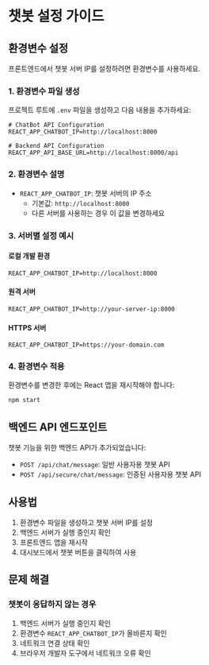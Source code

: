 # 챗봇 설정 가이드

## 환경변수 설정

프론트엔드에서 챗봇 서버 IP를 설정하려면 환경변수를 사용하세요.

### 1. 환경변수 파일 생성

프로젝트 루트에 `.env` 파일을 생성하고 다음 내용을 추가하세요:

```env
# ChatBot API Configuration
REACT_APP_CHATBOT_IP=http://localhost:8000

# Backend API Configuration
REACT_APP_API_BASE_URL=http://localhost:8000/api
```

### 2. 환경변수 설명

- `REACT_APP_CHATBOT_IP`: 챗봇 서버의 IP 주소
  - 기본값: `http://localhost:8000`
  - 다른 서버를 사용하는 경우 이 값을 변경하세요

### 3. 서버별 설정 예시

#### 로컬 개발 환경
```env
REACT_APP_CHATBOT_IP=http://localhost:8000
```

#### 원격 서버
```env
REACT_APP_CHATBOT_IP=http://your-server-ip:8000
```

#### HTTPS 서버
```env
REACT_APP_CHATBOT_IP=https://your-domain.com
```

### 4. 환경변수 적용

환경변수를 변경한 후에는 React 앱을 재시작해야 합니다:

```bash
npm start
```

## 백엔드 API 엔드포인트

챗봇 기능을 위한 백엔드 API가 추가되었습니다:

- `POST /api/chat/message`: 일반 사용자용 챗봇 API
- `POST /api/secure/chat/message`: 인증된 사용자용 챗봇 API

## 사용법

1. 환경변수 파일을 생성하고 챗봇 서버 IP를 설정
2. 백엔드 서버가 실행 중인지 확인
3. 프론트엔드 앱을 재시작
4. 대시보드에서 챗봇 버튼을 클릭하여 사용

## 문제 해결

### 챗봇이 응답하지 않는 경우
1. 백엔드 서버가 실행 중인지 확인
2. 환경변수 `REACT_APP_CHATBOT_IP`가 올바른지 확인
3. 네트워크 연결 상태 확인
4. 브라우저 개발자 도구에서 네트워크 오류 확인
